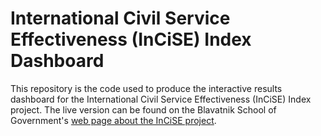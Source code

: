 # International Civil Service Effectiveness (InCiSE) Index Dashboard
This repository is the code used to produce the interactive results dashboard for the International Civil Service Effectiveness (InCiSE) Index project. The live version can be found on the Blavatnik School of Government's [web page about the InCiSE project](https://www.bsg.ox.ac.uk/about/partnerships/international-civil-service-effectiveness-index-2019).
